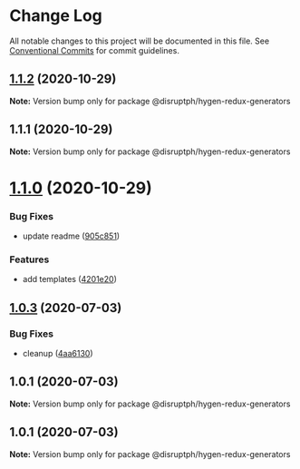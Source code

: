# Change Log

All notable changes to this project will be documented in this file.
See [Conventional Commits](https://conventionalcommits.org) for commit guidelines.

## [1.1.2](https://github.com/disruptph/disruptjs/compare/@disruptph/hygen-redux-generators@1.1.0...@disruptph/hygen-redux-generators@1.1.2) (2020-10-29)

**Note:** Version bump only for package @disruptph/hygen-redux-generators





## 1.1.1 (2020-10-29)

**Note:** Version bump only for package @disruptph/hygen-redux-generators





# [1.1.0](https://github.com/disruptph/disruptjs/compare/@disruptph/hygen-redux-generators@1.0.3...@disruptph/hygen-redux-generators@1.1.0) (2020-10-29)


### Bug Fixes

* update readme ([905c851](https://github.com/disruptph/disruptjs/commit/905c8518159d34696c8b533bd71bd9bc6e7ea62f))


### Features

* add templates ([4201e20](https://github.com/disruptph/disruptjs/commit/4201e20cc92c4b783a5ebc70af4e5b3199b042b6))





## [1.0.3](https://github.com/disruptph/disruptjs/compare/@disruptph/hygen-redux-generators@1.0.1...@disruptph/hygen-redux-generators@1.0.3) (2020-07-03)


### Bug Fixes

* cleanup ([4aa6130](https://github.com/disruptph/disruptjs/commit/4aa6130c092400ba39acc9f130bf6c1629f0b044))





## 1.0.1 (2020-07-03)

**Note:** Version bump only for package @disruptph/hygen-redux-generators





## 1.0.1 (2020-07-03)

**Note:** Version bump only for package @disruptph/hygen-redux-generators
